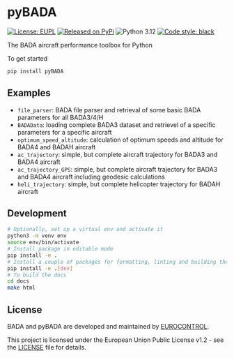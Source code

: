 # pyBADA

<a href="https://github.com/eurocontrol/pybada/blob/main/LICENCE.txt"><img alt="License: EUPL" src="https://img.shields.io/badge/license-EUPL-3785D1.svg"></a>
<a href="https://pypi.org/project/pyBADA"><img alt="Released on PyPi" src="https://img.shields.io/pypi/v/pyBADA.svg"></a>
![Python 3.12](https://img.shields.io/badge/Python-3.12-3776AB.svg?logo=python&logoColor=white)
<a href="https://github.com/eurocontrol/pybada"><img alt="Code style: black" src="https://img.shields.io/badge/code%20style-black-000000.svg"></a>

The BADA aircraft performance toolbox for Python

To get started

```bash
pip install pyBADA
```

## Examples

-   `file_parser`: BADA file parser and retrieval of some basic BADA parameters for all BADA3/4/H
-   `BADAData`: loading complete BADA3 dataset and retrievel of a specific parameters for a specific aircraft
-   `optimum_speed_altitude`: calculation of optimum speeds and altitude for BADA4 and BADAH aircraft
-   `ac_trajectory`: simple, but complete aircraft trajectory for BADA3 and BADA4 aircraft
-   `ac_trajectory_GPS`: simple, but complete aircraft trajectory for BADA3 and BADA4 aircraft including geodesic calculations
-   `heli_trajectory`: simple, but complete helicopter trajectory for BADAH aircraft

## Development

```bash
# Optionally, set up a virtual env and activate it
python3 -m venv env
source env/bin/activate
# Install package in editable mode
pip install -e .
# Install a couple of packages for formatting, linting and building the docs
pip install -e .[dev]
# To build the docs
cd docs
make html
```

## License

BADA and pyBADA are developed and maintained by [EUROCONTROL](https://www.eurocontrol.int/).

This project is licensed under the European Union Public License v1.2 - see the [LICENSE](https://joinup.ec.europa.eu/collection/eupl/eupl-text-eupl-12) file for details.

